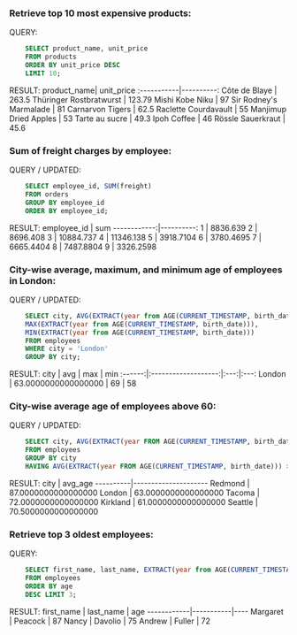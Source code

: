 ### **Retrieve top 10 most expensive products:**
QUERY:
```sql
    SELECT product_name, unit_price
    FROM products
    ORDER BY unit_price DESC
    LIMIT 10;
```
RESULT:
product_name| unit_price
:-----------|----------:
 Côte de Blaye           |      263.5
 Thüringer Rostbratwurst |     123.79
 Mishi Kobe Niku         |         97
 Sir Rodney's Marmalade  |         81
 Carnarvon Tigers        |       62.5
 Raclette Courdavault    |         55
 Manjimup Dried Apples   |         53
 Tarte au sucre          |       49.3
 Ipoh Coffee             |         46
 Rössle Sauerkraut       |       45.6


### **Sum of freight charges by employee:**
QUERY / UPDATED:
```sql
    SELECT employee_id, SUM(freight) 
    FROM orders 
    GROUP BY employee_id 
    ORDER BY employee_id;
```
RESULT:
 employee_id |    sum
------------:|----------:
 1 | 8836.639
 2 | 8696.408
 3 | 10884.737
 4 | 11346.138
 5 | 3918.7104
 6 | 3780.4695
 7 | 6665.4404
 8 | 7487.8804
 9 | 3326.2598


### **City-wise average, maximum, and minimum age of employees in London:**
QUERY / UPDATED:
```sql
    SELECT city, AVG(EXTRACT(year from AGE(CURRENT_TIMESTAMP, birth_date))), 
    MAX(EXTRACT(year from AGE(CURRENT_TIMESTAMP, birth_date))), 
    MIN(EXTRACT(year from AGE(CURRENT_TIMESTAMP, birth_date))) 
    FROM employees 
    WHERE city = 'London' 
    GROUP BY city;
```
RESULT:
  city  |         avg         | max | min
:------:|:-------------------:|:---:|:---:
 London | 63.0000000000000000 | 69 |  58


### **City-wise average age of employees above 60:** <br>
QUERY / UPDATED:
```sql
    SELECT city, AVG(EXTRACT(year FROM AGE(CURRENT_TIMESTAMP, birth_date))) AS avg_age
    FROM employees
    GROUP BY city
    HAVING AVG(EXTRACT(year FROM AGE(CURRENT_TIMESTAMP, birth_date))) > 60;
```
RESULT:
   city   |       avg_age
----------|---------------------
 Redmond  | 87.0000000000000000
 London   | 63.0000000000000000
 Tacoma   | 72.0000000000000000
 Kirkland | 61.0000000000000000
 Seattle  | 70.5000000000000000


### **Retrieve top 3 oldest employees:**
QUERY:
```sql
    SELECT first_name, last_name, EXTRACT(year from AGE(CURRENT_TIMESTAMP, birth_date)) AS age 
    FROM employees 
    ORDER BY age 
    DESC LIMIT 3;
```
RESULT:
 first_name | last_name | age
------------|-----------|----
 Margaret   | Peacock   |  87
 Nancy      | Davolio   |  75
 Andrew     | Fuller    |  72